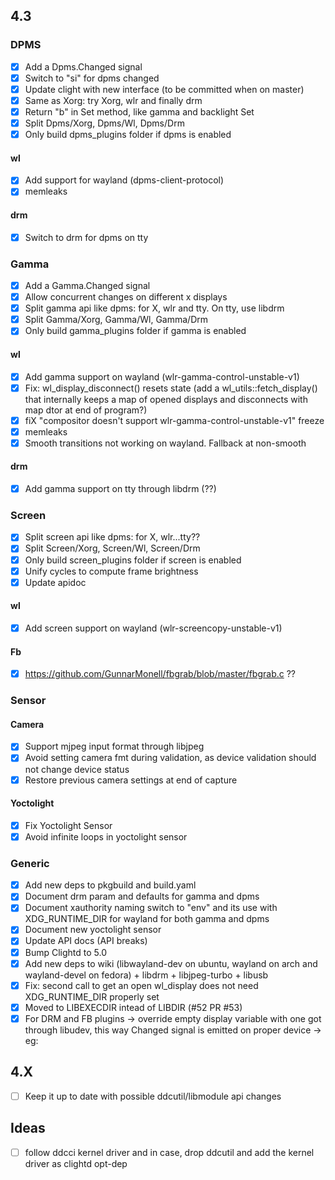 ## 4.3

### DPMS
- [x] Add a Dpms.Changed signal
- [x] Switch to "si" for dpms changed
- [x] Update clight with new interface (to be committed when on master)
- [x] Same as Xorg: try Xorg, wlr and finally drm
- [x] Return "b" in Set method, like gamma and backlight Set
- [x] Split Dpms/Xorg, Dpms/Wl, Dpms/Drm
- [x] Only build dpms_plugins folder if dpms is enabled

#### wl
- [x] Add support for wayland (dpms-client-protocol)
- [x] memleaks

#### drm 
- [x] Switch to drm for dpms on tty

### Gamma
- [x] Add a Gamma.Changed signal
- [x] Allow concurrent changes on different x displays
- [x] Split gamma api like dpms: for X, wlr and tty. On tty, use libdrm
- [x] Split Gamma/Xorg, Gamma/Wl, Gamma/Drm
- [x] Only build gamma_plugins folder if gamma is enabled

#### wl
- [x] Add gamma support on wayland (wlr-gamma-control-unstable-v1)
- [x] Fix: wl_display_disconnect() resets state (add a wl_utils::fetch_display() that internally keeps a map of opened displays and disconnects with map dtor at end of program?)
- [x] fiX "compositor doesn't support wlr-gamma-control-unstable-v1" freeze
- [x] memleaks
- [x] Smooth transitions not working on wayland. Fallback at non-smooth

#### drm
- [x] Add gamma support on tty through libdrm (??)

### Screen
- [x] Split screen api like dpms: for X, wlr...tty??
- [x] Split Screen/Xorg, Screen/Wl, Screen/Drm
- [x] Only build screen_plugins folder if screen is enabled
- [x] Unify cycles to compute frame brightness
- [x] Update apidoc

#### wl
- [x] Add screen support on wayland (wlr-screencopy-unstable-v1)

#### Fb
- [x] https://github.com/GunnarMonell/fbgrab/blob/master/fbgrab.c ??

### Sensor

#### Camera
- [x] Support mjpeg input format through libjpeg
- [x] Avoid setting camera fmt during validation, as device validation should not change device status
- [x] Restore previous camera settings at end of capture

#### Yoctolight
- [x] Fix Yoctolight Sensor
- [x] Avoid infinite loops in yoctolight sensor

### Generic
- [x] Add new deps to pkgbuild and build.yaml
- [x] Document drm param and defaults for gamma and dpms
- [x] Document xauthority naming switch to "env" and its use with XDG_RUNTIME_DIR for wayland for both gamma and dpms
- [x] Document new yoctolight sensor
- [x] Update API docs (API breaks)
- [x] Bump Clightd to 5.0
- [x] Add new deps to wiki (libwayland-dev on ubuntu, wayland on arch and wayland-devel on fedora) + libdrm + libjpeg-turbo + libusb
- [x] Fix: second call to get an open wl_display does not need XDG_RUNTIME_DIR properly set
- [x] Moved to LIBEXECDIR intead of LIBDIR (#52 PR #53)
- [x] For DRM and FB plugins -> override empty display variable with one got through libudev, this way Changed signal is emitted on proper device -> eg:

## 4.X
- [ ] Keep it up to date with possible ddcutil/libmodule api changes

## Ideas
- [ ] follow ddcci kernel driver and in case, drop ddcutil and add the kernel driver as clightd opt-dep
